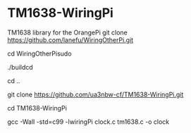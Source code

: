 # TM1638-WiringPi
TM1638 library for the OrangePi 
git clone https://github.com/lanefu/WiringOtherPi.git

cd WiringOtherPisudo

./buildcd

cd ..

git clone https://github.com/ua3nbw-cf/TM1638-WiringPi.git

cd TM1638-WiringPi

gcc -Wall -std=c99 -lwiringPi clock.c tm1638.c -o clock
